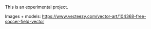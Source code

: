 This is an experimental project.

Images + models:
https://www.vecteezy.com/vector-art/104368-free-soccer-field-vector


